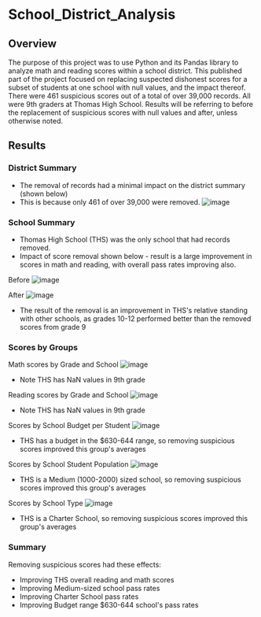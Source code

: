 # School_District_Analysis

## Overview
The purpose of this project was to use Python and its Pandas library to analyze math and reading scores within a school district. This published part of the project focused on replacing suspected dishonest scores for a subset of students at one school with null values, and the impact thereof.  There were 461 suspicious scores out of a total of over 39,000 records. All were 9th graders at Thomas High School. Results will be referring to before the replacement of suspicious scores with null values and after, unless otherwise noted.

## Results

### District Summary
* The removal of records had a minimal impact on the district summary (shown below)
* This is because only 461 of over 39,000 were removed.
![image](https://user-images.githubusercontent.com/93338132/150718198-b6b5d88a-e946-4466-89ee-d059f9edc37e.png)




### School Summary
* Thomas High School (THS) was the only school that had records removed.
* Impact of score removal shown below - result is a large improvement in scores in math and reading, with overall pass rates improving also.

Before
![image](https://user-images.githubusercontent.com/93338132/150718376-62d8a14b-f8ac-4615-a2d3-1f4daf339839.png)

After
![image](https://user-images.githubusercontent.com/93338132/150718484-3206495c-7b22-4c65-b7dd-ec84f3ccc91a.png)

* The result of the removal is an improvement in THS's relative standing with other schools, as grades 10-12 performed better than the removed scores from grade 9

### Scores by Groups

Math scores by Grade and School
![image](https://user-images.githubusercontent.com/93338132/150718958-4c196cea-0fd7-481b-80d5-d44703171141.png)
* Note THS has NaN values in 9th grade

Reading scores by Grade and School
![image](https://user-images.githubusercontent.com/93338132/150718987-3fb34d22-5c96-41f3-868d-1cca1718b2de.png)
* Note THS has NaN values in 9th grade

Scores by School Budget per Student
![image](https://user-images.githubusercontent.com/93338132/150719030-6f42a119-1bc7-43fd-8d15-6e6f66eea921.png)
* THS has a budget in the $630-644 range, so removing suspicious scores improved this group's averages

Scores by School Student Population
![image](https://user-images.githubusercontent.com/93338132/150719071-dacdd947-310a-49a9-b58b-26afb9c215f0.png)
* THS is a Medium (1000-2000) sized school, so removing suspicious scores improved this group's averages

Scores by School Type
![image](https://user-images.githubusercontent.com/93338132/150719635-b1557883-3729-47c6-a4a1-29fe7d9fe09b.png)
* THS is a Charter School, so removing suspicious scores improved this group's averages

### Summary
Removing suspicious scores had these effects:
* Improving THS overall reading and math scores
* Improving Medium-sized school pass rates
* Improving Charter School pass rates
* Improving Budget range $630-644 school's pass rates
